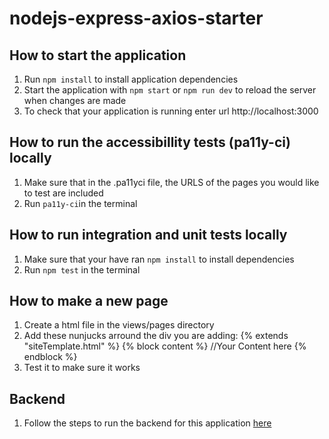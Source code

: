 # nodejs-express-axios-starter

## How to start the application
1. Run `npm install` to install application dependencies
2. Start the application with `npm start` or `npm run dev` to reload the server when changes are made
3. To check that your application is running enter url http://localhost:3000

## How to run the accessibillity tests (pa11y-ci) locally
1. Make sure that in the .pa11yci file, the URLS of the pages you would like to test are included
2. Run `pa11y-ci`in the terminal

## How to run integration and unit tests locally
1. Make sure that your have ran `npm install` to install dependencies
2. Run `npm test` in the terminal

## How to make a new page
1. Create a html file in the views/pages directory
2. Add these nunjucks arround the div you are adding:
    {% extends "siteTemplate.html" %}
    {% block content %}
        //Your Content here
    {% endblock %}
3. Test it to make sure it works

## Backend
1. Follow the steps to run the backend for this application <a href="https://github.com/shaunganley/java-dropwizard-flyway-starter" target="_blank">here</a>
